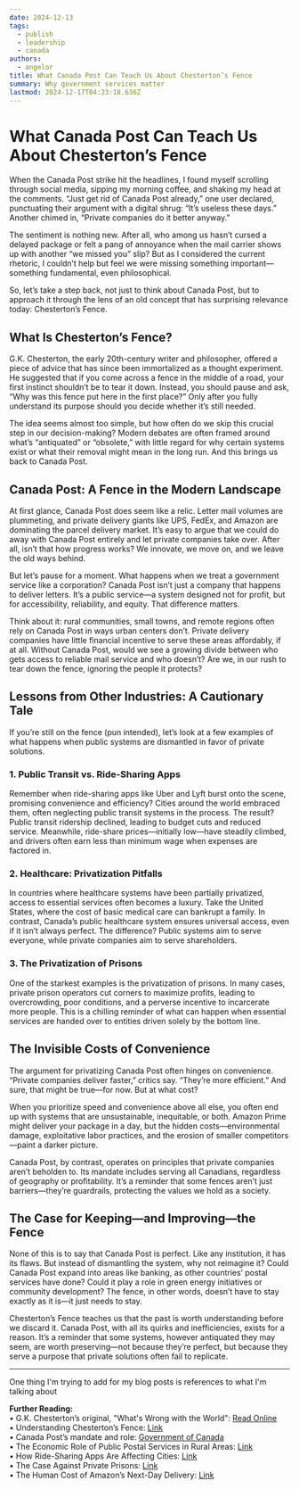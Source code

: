 ```yaml
---
date: 2024-12-13
tags:
  - publish
  - leadership
  - canada
authors:
  - angelor
title: What Canada Post Can Teach Us About Chesterton’s Fence
summary: Why government services matter
lastmod: 2024-12-17T04:23:18.636Z
---
```

# What Canada Post Can Teach Us About Chesterton’s Fence

When the Canada Post strike hit the headlines, I found myself scrolling through social media, sipping my morning coffee, and shaking my head at the comments. “Just get rid of Canada Post already,” one user declared, punctuating their argument with a digital shrug: “It’s useless these days.” Another chimed in, “Private companies do it better anyway.”

The sentiment is nothing new. After all, who among us hasn’t cursed a delayed package or felt a pang of annoyance when the mail carrier shows up with another “we missed you” slip? But as I considered the current rhetoric, I couldn’t help but feel we were missing something important—something fundamental, even philosophical.

So, let’s take a step back, not just to think about Canada Post, but to approach it through the lens of an old concept that has surprising relevance today: Chesterton’s Fence.

## What Is Chesterton’s Fence?

G.K. Chesterton, the early 20th-century writer and philosopher, offered a piece of advice that has since been immortalized as a thought experiment. He suggested that if you come across a fence in the middle of a road, your first instinct shouldn’t be to tear it down. Instead, you should pause and ask, “Why was this fence put here in the first place?” Only after you fully understand its purpose should you decide whether it’s still needed.

The idea seems almost too simple, but how often do we skip this crucial step in our decision-making? Modern debates are often framed around what’s “antiquated” or “obsolete,” with little regard for why certain systems exist or what their removal might mean in the long run. And this brings us back to Canada Post.

## Canada Post: A Fence in the Modern Landscape

At first glance, Canada Post does seem like a relic. Letter mail volumes are plummeting, and private delivery giants like UPS, FedEx, and Amazon are dominating the parcel delivery market. It’s easy to argue that we could do away with Canada Post entirely and let private companies take over. After all, isn’t that how progress works? We innovate, we move on, and we leave the old ways behind.

But let’s pause for a moment. What happens when we treat a government service like a corporation? Canada Post isn’t just a company that happens to deliver letters. It’s a public service—a system designed not for profit, but for accessibility, reliability, and equity. That difference matters.

Think about it: rural communities, small towns, and remote regions often rely on Canada Post in ways urban centers don’t. Private delivery companies have little financial incentive to serve these areas affordably, if at all. Without Canada Post, would we see a growing divide between who gets access to reliable mail service and who doesn’t? Are we, in our rush to tear down the fence, ignoring the people it protects?

## Lessons from Other Industries: A Cautionary Tale

If you’re still on the fence (pun intended), let’s look at a few examples of what happens when public systems are dismantled in favor of private solutions.

### 1. Public Transit vs. Ride-Sharing Apps

Remember when ride-sharing apps like Uber and Lyft burst onto the scene, promising convenience and efficiency? Cities around the world embraced them, often neglecting public transit systems in the process. The result? Public transit ridership declined, leading to budget cuts and reduced service. Meanwhile, ride-share prices—initially low—have steadily climbed, and drivers often earn less than minimum wage when expenses are factored in.

### 2. Healthcare: Privatization Pitfalls

In countries where healthcare systems have been partially privatized, access to essential services often becomes a luxury. Take the United States, where the cost of basic medical care can bankrupt a family. In contrast, Canada’s public healthcare system ensures universal access, even if it isn’t always perfect. The difference? Public systems aim to serve everyone, while private companies aim to serve shareholders.

### 3. The Privatization of Prisons

One of the starkest examples is the privatization of prisons. In many cases, private prison operators cut corners to maximize profits, leading to overcrowding, poor conditions, and a perverse incentive to incarcerate more people. This is a chilling reminder of what can happen when essential services are handed over to entities driven solely by the bottom line.

## The Invisible Costs of Convenience

The argument for privatizing Canada Post often hinges on convenience. “Private companies deliver faster,” critics say. “They’re more efficient.” And sure, that might be true—for now. But at what cost?

When you prioritize speed and convenience above all else, you often end up with systems that are unsustainable, inequitable, or both. Amazon Prime might deliver your package in a day, but the hidden costs—environmental damage, exploitative labor practices, and the erosion of smaller competitors—paint a darker picture.

Canada Post, by contrast, operates on principles that private companies aren’t beholden to. Its mandate includes serving all Canadians, regardless of geography or profitability. It’s a reminder that some fences aren’t just barriers—they’re guardrails, protecting the values we hold as a society.

## The Case for Keeping—and Improving—the Fence

None of this is to say that Canada Post is perfect. Like any institution, it has its flaws. But instead of dismantling the system, why not reimagine it? Could Canada Post expand into areas like banking, as other countries’ postal services have done? Could it play a role in green energy initiatives or community development? The fence, in other words, doesn’t have to stay exactly as it is—it just needs to stay.

Chesterton’s Fence teaches us that the past is worth understanding before we discard it. Canada Post, with all its quirks and inefficiencies, exists for a reason. It’s a reminder that some systems, however antiquated they may seem, are worth preserving—not because they’re perfect, but because they serve a purpose that private solutions often fail to replicate.

***

One thing I'm trying to add for my blog posts is references to what I'm talking about

**Further Reading:**\
• G.K. Chesterton’s original,  "What's Wrong with the World": [Read Online](https://www.gutenberg.org/ebooks/1717)\
• Understanding Chesterton’s Fence: [Link](https://fs.blog/chestertons-fence/)\
• Canada Post’s mandate and role: [Government of Canada](https://laws-lois.justice.gc.ca/eng/acts/C-10/index.html)\
• The Economic Role of Public Postal Services in Rural Areas: [Link](https://www.wider.unu.edu/)\
• How Ride-Sharing Apps Are Affecting Cities: [Link](https://prospect.org/infrastructure/ridesharing-versus-public-transit/)\
• The Case Against Private Prisons: [Link](https://www.sentencingproject.org/reports/capitalizing-on-mass-incarceration-u-s-growth-in-private-prisons/)\
• The Human Cost of Amazon’s Next-Day Delivery: [Link](https://www.neilsonjournals.com/JBEE/JBEEpromos/Amazon17P.pdf)
